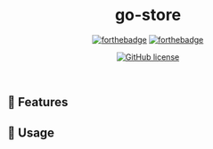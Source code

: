 ﻿﻿<div align="center">

<h1>go-store</h1>

[![forthebadge](https://forthebadge.com/images/badges/fuck-it-ship-it.svg)](https://forthebadge.com)
[![forthebadge](https://forthebadge.com/images/badges/made-with-c-sharp.svg)](https://forthebadge.com)

[![GitHub license](https://img.shields.io/github/license/LegendaryB/go-store.svg?longCache=true&style=flat-square)](https://github.com/LegendaryB/go-store/blob/main/LICENSE.txt)

</div><br>

## 🎯 Features

## 📝 Usage